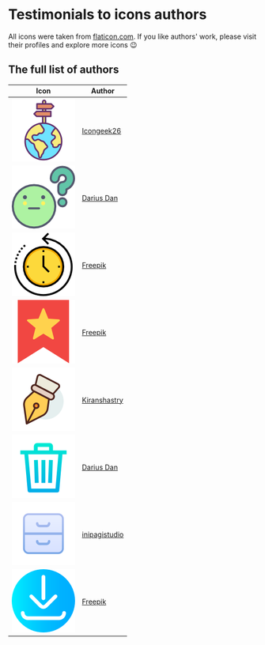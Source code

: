 # Testimonials to icons authors
All icons were taken from [flaticon.com](https://www.flaticon.com/).
If you like authors' work, please visit their profiles and explore more
icons 😉 

## The full list of authors

Icon | Author
-----| -----
![globe](/icons/globe.png) | [Icongeek26](https://www.flaticon.com/authors/icongeek26)
![question](/icons/question.png) | [Darius Dan](https://www.flaticon.com/authors/darius-dan)
![history](/icons/history.png) | [Freepik](https://www.flaticon.com/authors/freepik)
![bookmark](/icons/bookmark.png) | [Freepik](https://www.flaticon.com/authors/freepik)
![edit](/icons/edit.png) | [Kiranshastry](https://www.flaticon.com/authors/kiranshastry)
![remove](/icons/remove.png) | [Darius Dan](https://www.flaticon.com/authors/darius-dan)
![save-changes](/icons/save-changes.png) | [inipagistudio](https://www.flaticon.com/authors/inipagistudio)
![import](/icons/import.png) | [Freepik](https://www.flaticon.com/authors/freepik)
